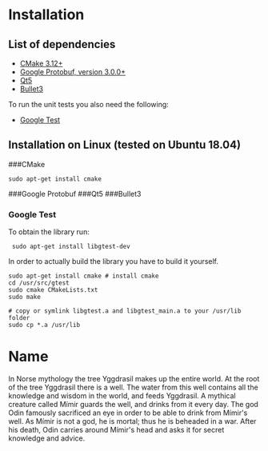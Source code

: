 # Installation
## List of dependencies
* [CMake 3.12+](https://cmake.org/) 
* [Google Protobuf, version 3.0.0+](https://github.com/protocolbuffers/protobuf) 
* [Qt5](https://www.qt.io/)
* [Bullet3](https://github.com/bulletphysics/bullet3)

To run the unit tests you also need the following:
* [Google Test](https://github.com/google/googletest)
## Installation on Linux (tested on Ubuntu 18.04)
###CMake
```
sudo apt-get install cmake
```
###Google Protobuf
###Qt5
###Bullet3

### Google Test
To obtain the library run:
 
 ``` sudo apt-get install libgtest-dev```

In order to actually build the library you have to build it yourself.
```
sudo apt-get install cmake # install cmake
cd /usr/src/gtest
sudo cmake CMakeLists.txt
sudo make

# copy or symlink libgtest.a and libgtest_main.a to your /usr/lib folder
sudo cp *.a /usr/lib

```

# Name
In Norse mythology the tree Yggdrasil makes up the entire world. At the root of the tree Yggdrasil there is a well. The water from this well contains all the knowledge and wisdom in the world, and feeds Yggdrasil. A mythical creature called Mímir guards the well, and drinks from it every day. 
The god Odin famously sacrificed an eye in order to be able to drink from Mímir's well.
As Mímir is not a god, he is mortal; thus he is beheaded in a war. After his death, Odin carries around Mímir's head and asks it for secret knowledge and advice.
